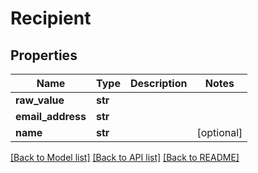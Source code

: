 # Recipient

## Properties
Name | Type | Description | Notes
------------ | ------------- | ------------- | -------------
**raw_value** | **str** |  | 
**email_address** | **str** |  | 
**name** | **str** |  | [optional] 

[[Back to Model list]](../README#documentation-for-models) [[Back to API list]](../README#documentation-for-api-endpoints) [[Back to README]](../README)


